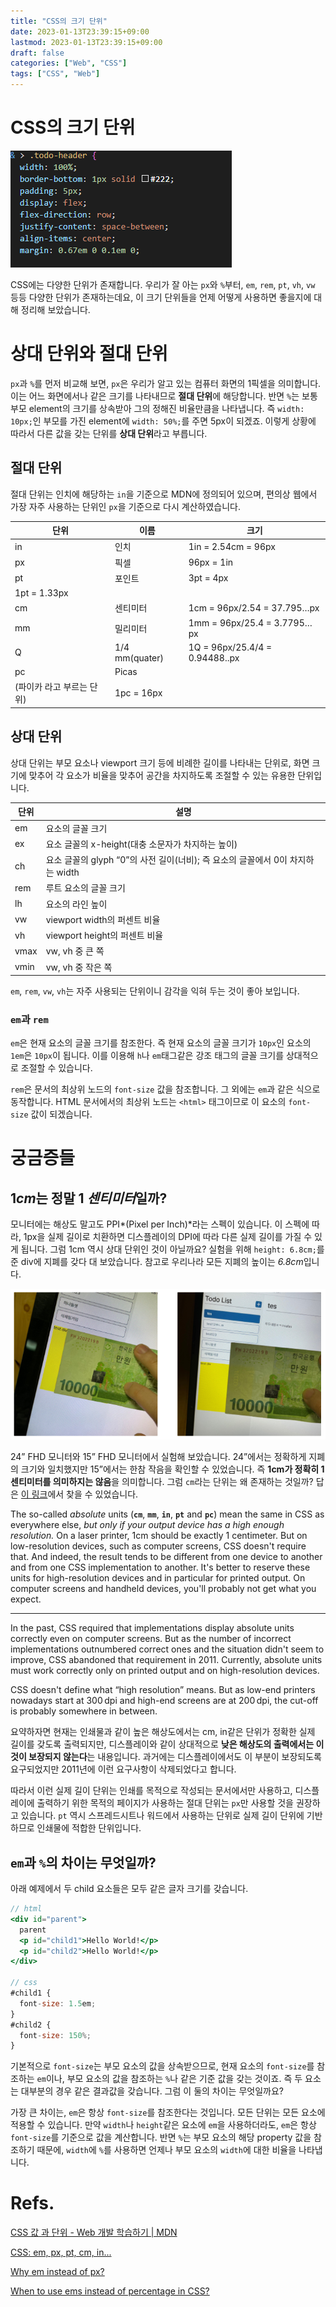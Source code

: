 ```yaml
---
title: "CSS의 크기 단위"
date: 2023-01-13T23:39:15+09:00
lastmod: 2023-01-13T23:39:15+09:00
draft: false
categories: ["Web", "CSS"]
tags: ["CSS", "Web"]
---
```


# CSS의 크기 단위

![Untitled](/images/posts/2023/01/size-units-in-css/01.png)

CSS에는 다양한 단위가 존재합니다. 우리가 잘 아는 `px`와 `%`부터, `em`, `rem`, `pt`, `vh`, `vw` 등등 다양한 단위가 존재하는데요, 이 크기 단위들을 언제 어떻게 사용하면 좋을지에 대해 정리해 보았습니다.

# 상대 단위와 절대 단위

`px`과 `%`를 먼저 비교해 보면, `px`은 우리가 알고 있는 컴퓨터 화면의 1픽셀을 의미합니다. 이는 어느 화면에서나 같은 크기를 나타내므로 **절대 단위**에 해당합니다. 반면 `%`는 보통 부모 element의 크기를 상속받아 그의 정해진 비율만큼을 나타냅니다. 즉 `width: 10px;`인 부모를 가진 element에 `width: 50%;`를 주면 5px이 되겠죠. 이렇게 상황에 따라서 다른 값을 갖는 단위를 **상대 단위**라고 부릅니다.

## 절대 단위

절대 단위는 인치에 해당하는 `in`을 기준으로 MDN에 정의되어 있으며, 편의상 웹에서 가장 자주 사용하는 단위인 `px`을 기준으로 다시 계산하였습니다.

| 단위                      | 이름           | 크기                           |
| ------------------------- | -------------- | ------------------------------ |
| in                        | 인치           | 1in = 2.54cm = 96px            |
| px                        | 픽셀           | 96px = 1in                     |
| pt                        | 포인트         | 3pt = 4px                      |
| 1pt = 1.33px              |
| cm                        | 센티미터       | 1cm = 96px/2.54 = 37.795…px    |
| mm                        | 밀리미터       | 1mm = 96px/25.4 = 3.7795…px    |
| Q                         | 1/4 mm(quater) | 1Q = 96px/25.4/4 = 0.94488..px |
| pc                        | Picas          |
| (파이카 라고 부르는 단위) | 1pc = 16px     |

## 상대 단위

상대 단위는 부모 요소나 viewport 크기 등에 비례한 길이를 나타내는 단위로, 화면 크기에 맞추어 각 요소가 비율을 맞추어 공간을 차지하도록 조절할 수 있는 유용한 단위입니다.

| 단위 | 설명                                                                           |
| ---- | ------------------------------------------------------------------------------ |
| em   | 요소의 글꼴 크기                                                               |
| ex   | 요소 글꼴의 x-height(대충 소문자가 차지하는 높이)                              |
| ch   | 요소 글꼴의 glyph “0”의 사전 길이(너비); 즉 요소의 글꼴에서 0이 차지하는 width |
| rem  | 루트 요소의 글꼴 크기                                                          |
| lh   | 요소의 라인 높이                                                               |
| vw   | viewport width의 퍼센트 비율                                                   |
| vh   | viewport height의 퍼센트 비율                                                  |
| vmax | vw, vh 중 큰 쪽                                                                |
| vmin | vw, vh 중 작은 쪽                                                              |

`em`, `rem`, `vw`, `vh`는 자주 사용되는 단위이니 감각을 익혀 두는 것이 좋아 보입니다.

### `em`과 `rem`

`em`은 현재 요소의 글꼴 크기를 참조한다. 즉 현재 요소의 글꼴 크기가 `10px`인 요소의 `1em`은 `10px`이 됩니다. 이를 이용해 `h`나 `em`태그같은 강조 태그의 글꼴 크기를 상대적으로 조절할 수 있습니다.

`rem`은 문서의 최상위 노드의 `font-size` 값을 참조합니다. 그 외에는 `em`과 같은 식으로 동작합니다. HTML 문서에서의 최상위 노드는 `<html>` 태그이므로 이 요소의 `font-size` 값이 되겠습니다.

# 궁금증들

## 1*cm*는 정말 1 *센티미터*일까?

모니터에는 해상도 말고도 PPI*(Pixel per Inch)*라는 스펙이 있습니다. 이 스펙에 따라, 1px을 실제 길이로 치환하면 디스플레이의 DPI에 따라 다른 실제 길이를 가질 수 있게 됩니다. 그럼 1cm 역시 상대 단위인 것이 아닐까요? 실험을 위해 `height: 6.8cm;`를 준 div에 지폐를 갖다 대 보았습니다. 참고로 우리나라 모든 지폐의 높이는 *6.8cm*입니다.

![Untitled](/images/posts/2023/01/size-units-in-css/02.png)

24” FHD 모니터와 15” FHD 모니터에서 실험해 보았습니다. 24”에서는 정확하게 지폐의 크기와 일치했지만 15”에서는 한참 작음을 확인할 수 있었습니다. 즉 **1cm가 정확히 1센티미터를 의미하지는 않음**을 의미합니다. 그럼 `cm`라는 단위는 왜 존재하는 것일까? 답은 [이 링크](https://www.w3.org/Style/Examples/007/units.en.html#units)에서 찾을 수 있었습니다.

<aside>

The so-called *absolute* units (**`cm`**, **`mm`**, **`in`**, **`pt`** and **`pc`**) mean the same in CSS as everywhere else, *but only if your output device has a high enough resolution.* On a laser printer, 1cm should be exactly 1 centimeter. But on low-resolution devices, such as computer screens, CSS doesn't require that. And indeed, the result tends to be different from one device to another and from one CSS implementation to another. It's better to reserve these units for high-resolution devices and in particular for printed output. On computer screens and handheld devices, you'll probably not get what you expect.

---

In the past, CSS required that implementations display absolute units correctly even on computer screens. But as the number of incorrect implementations outnumbered correct ones and the situation didn't seem to improve, CSS abandoned that requirement in 2011. Currently, absolute units must work correctly only on printed output and on high-resolution devices.

CSS doesn't define what “high resolution” means. But as low-end printers nowadays start at 300 dpi and high-end screens are at 200 dpi, the cut-off is probably somewhere in between.

</aside>

요약하자면 현재는 인쇄물과 같이 높은 해상도에서는 cm, in같은 단위가 정확한 실제 길이를 갖도록 출력되지만, 디스플레이와 같이 상대적으로 **낮은 해상도의 출력에서는 이것이 보장되지 않는다**는 내용입니다. 과거에는 디스플레이에서도 이 부분이 보장되도록 요구되었지만 2011년에 이런 요구사항이 삭제되었다고 합니다.

따라서 이런 실제 길이 단위는 인쇄를 목적으로 작성되는 문서에서만 사용하고, 디스플레이에 출력하기 위한 목적의 페이지가 사용하는 절대 단위는 `px`만 사용할 것을 권장하고 있습니다. `pt` 역시 스프레드시트나 워드에서 사용하는 단위로 실제 길이 단위에 기반하므로 인쇄물에 적합한 단위입니다.

## `em`과 `%`의 차이는 무엇일까?

아래 예제에서 두 child 요소들은 모두 같은 글자 크기를 갖습니다.

```jsx
// html
<div id="parent">
  parent
  <p id="child1">Hello World!</p>
  <p id="child2">Hello World!</p>
</div>

// css
#child1 {
  font-size: 1.5em;
}
#child2 {
  font-size: 150%;
}
```

기본적으로 `font-size`는 부모 요소의 값을 상속받으므로, 현재 요소의 `font-size`를 참조하는 `em`이나, 부모 요소의 값을 참조하는 `%`나 같은 기준 값을 갖는 것이죠. 즉 두 요소는 대부분의 경우 같은 결과값을 갖습니다. 그럼 이 둘의 차이는 무엇일까요?

가장 큰 차이는, `em`은 항상 `font-size`를 참조한다는 것입니다. 모든 단위는 모든 요소에 적용할 수 있습니다. 만약 `width`나 `height`같은 요소에 `em`을 사용하더라도, `em`은 항상 `font-size`를 기준으로 값을 계산합니다. 반면 `%`는 부모 요소의 해당 property 값을 참조하기 때문에, `width`에 `%`를 사용하면 언제나 부모 요소의 `width`에 대한 비율을 나타냅니다.

# Refs.

[CSS 값 과 단위 - Web 개발 학습하기 | MDN](https://developer.mozilla.org/ko/docs/Learn/CSS/Building_blocks/Values_and_units)

[CSS: em, px, pt, cm, in...](https://www.w3.org/Style/Examples/007/units.en.html#units)

[Why em instead of px?](https://stackoverflow.com/questions/609517/why-em-instead-of-px)

[When to use ems instead of percentage in CSS?](https://stackoverflow.com/questions/16990608/when-to-use-ems-instead-of-percentage-in-css)
